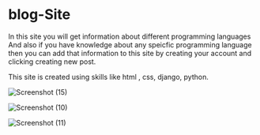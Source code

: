 # blog-Site


In this site you will get information about different programming languages And also 
if you have knowledge about any speicfic programming language then you can add that 
information to this site by creating your account and clicking creating new post.

This site is created using skills like html  , css, django, python.


![Screenshot (15)](https://github.com/shivamnegi305/blog-Site/assets/125632146/824c4c39-0f51-427b-8c8f-88315c950331)

![Screenshot (10)](https://github.com/shivamnegi305/blog-Site/assets/125632146/e4352020-dca6-4266-8ccd-8052e7e68b17)


![Screenshot (11)](https://github.com/shivamnegi305/blog-Site/assets/125632146/6bdda705-0d46-4ddf-a23c-b5d67c698306)

